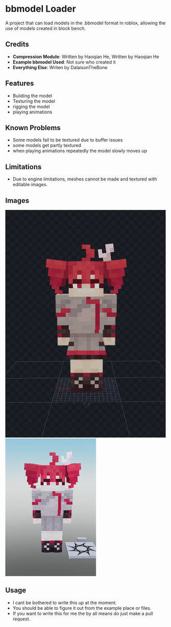# bbmodel Loader
A project that can load models in the .bbmodel format in roblox, allowing the use of models created in block bench.

## Credits
- **Compression Module**: Written by Haoqian He, Written by Haoqian He
- **Example bbmodel Used**: Not sure who created it
- **Everything Else**: Writen by DalaisonTheBone

## Features
- Building the model
- Texturing the model
- rigging the model
- playing animations

## Known Problems
- Some models fail to be textured due to buffer issues
- some models get partly textured
- when playing animations repeatedly the model slowly moves up

## Limitations
- Due to engine limitations, meshes cannot be made and textured with editable images.

## Images
![In BlockBench](https://github.com/DalisonTheBone/Roblox-Portfolio/blob/main/bbmodel-Loader/Assets/Blockbench-bbmodel-loaded.png)
![In Roblox](https://github.com/DalisonTheBone/Roblox-Portfolio/blob/main/bbmodel-Loader/Assets/Roblox-bbmodel-loaded.png)

## Usage
- I cant be bothered to write this up at the moment.
- You should be able to figure it out from the example place or files.
- If you want to write this for me the by all means do just make a pull request.
